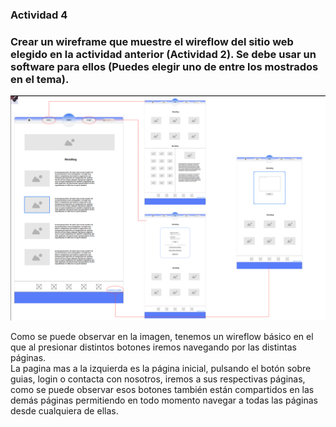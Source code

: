 ### Actividad 4
### Crear un wireframe que muestre el wireflow del sitio web elegido en la actividad anterior (Actividad 2). Se debe usar un software para ellos (Puedes elegir uno de entre los mostrados en el tema).

![wireflow](imagenes/Wireflow.png)

Como se puede observar en la imagen, tenemos un wireflow básico en el que al presionar distintos botones iremos navegando por las distintas páginas.  
La pagina mas a la izquierda es la página inicial, pulsando el botón sobre guias, login o contacta con nosotros, iremos a sus respectivas páginas, como se puede observar esos botones también están compartidos en las demás páginas permitiendo en todo momento navegar a todas las páginas desde cualquiera de ellas.